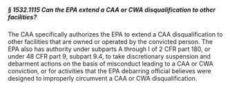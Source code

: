 ##### § 1532.1115 Can the EPA extend a CAA or CWA disqualification to other facilities? #####

The CAA specifically authorizes the EPA to extend a CAA disqualification to other facilities that are owned or operated by the convicted person. The EPA also has authority under subparts A through I of 2 CFR part 180, or under 48 CFR part 9, subpart 9.4, to take discretionary suspension and debarment actions on the basis of misconduct leading to a CAA or CWA conviction, or for activities that the EPA debarring official believes were designed to improperly circumvent a CAA or CWA disqualification.